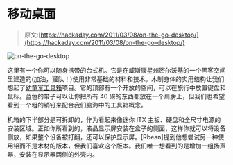 # 移动桌面

> 原文:[https://hackaday.com/2011/03/08/on-the-go-desktop/](https://hackaday.com/2011/03/08/on-the-go-desktop/)

![](../Images/a11e8ff71d03ad39c1ba6ed80a8ce7ae.png "on-the-go-desktop")

这里有一个你可以随身携带的台式机。它是在威斯康星州密尔沃基的一个黑客空间里建造的(加油，獾队！)使用非常基础的材料和技术。木制身体的实用结构让我们想起了[幼童军工具箱](http://www.instructables.com/id/Cub-scout-project-Wood-Tool-Box/)项目。它的顶部有一个开放的空间，可以在旅行中放置键盘和鼠标。蓝色的带子可以让你把所有 40 磅的东西都放在一个肩膀上，但我们也希望看到一个粗的销钉来配合我们脑海中的工具箱概念。

机箱的下半部分是可拆卸的，作为看起来像迷你 ITX 主板、硬盘和全尺寸电源的安装区域。正如你所看到的，液晶显示屏安装在盒子的侧面，这样你就可以将设备侧放，如果整个设备被打翻，还可以保护显示屏。[Rbean]提到他想尝试另一种使用铝而不是木材的版本，但我们喜欢这个版本。我们唯一想看到的是增加一组扬声器，安装在显示器两侧的外壳内。